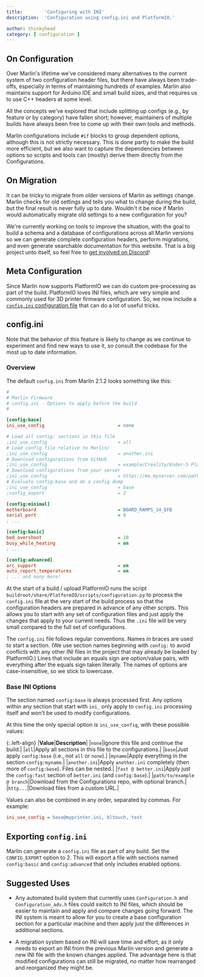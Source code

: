 ```yaml
---
title:        'Configuring with INI'
description:  'Configuration using config.ini and PlatformIO.'

author: thinkyhead
category: [ configuration ]
---
```


## On Configuration

Over Marlin's lifetime we've considered many alternatives to the current system of two configuration header files, but there have always been trade-offs, especially in terms of maintaining hundreds of examples. Marlin also maintains support for Arduino IDE and small build sizes, and that requires us to use C++ headers at some level.

All the concepts we've explored that include splitting up configs (e.g., by feature or by category) have fallen short; however, maintainers of multiple builds have always been free to come up with their own tools and methods.

Marlin configurations include `#if` blocks to group dependent options, although this is not strictly necessary. This is done partly to make the build more efficient, but we also want to capture the dependencies between options so scripts and tools can (mostly) derive them directly from the Configurations.

## On Migration

It can be tricky to migrate from older versions of Marlin as settings change. Marlin checks for old settings and tells you what to change during the build, but the final result is never fully up to date. Wouldn't it be nice if Marlin would automatically migrate old settings to a new configuration for you?

We're currently working on tools to improve the situation, with the goal to build a schema and a database of configurations across all Marlin versions so we can generate complete configuration headers, perform migrations, and even generate searchable documentation for this website. That is a big project unto itself, so feel free to [get involved on Discord](https://discord.gg/n5NJ59y)!

## Meta Configuration

Since Marlin now supports PlatformIO we can do custom pre-processing as part of the build. PlatformIO loves INI files, which are very simple and commonly used for 3D printer firmware configuration. So, we now include a [`config.ini` configuration file](https://github.com/MarlinFirmware/Marlin/blob/2.1.2/Marlin/config.ini) that can do a lot of useful tricks.

## config.ini

Note that the behavior of this feature is likely to change as we continue to experiment and find new ways to use it, so consult the codebase for the most up to date information.

### Overview

The default `config.ini` from Marlin 2.1.2 looks something like this:

```ini
#
# Marlin Firmware
# config.ini - Options to apply before the build
#

[config:base]
ini_use_config                           = none

# Load all config: sections in this file
;ini_use_config                          = all
# Load config file relative to Marlin/
;ini_use_config                          = another.ini
# Download configurations from GitHub
;ini_use_config                          = example/Creality/Ender-5 Plus @ bugfix-2.1.x
# Download configurations from your server
;ini_use_config                          = https://me.myserver.com/path/to/configs
# Evaluate config:base and do a config dump
;ini_use_config                          = base
;config_export                           = 2

[config:minimal]
motherboard                              = BOARD_RAMPS_14_EFB
serial_port                              = 0
; ...

[config:basic]
bed_overshoot                            = 10
busy_while_heating                       = on
; ...

[config:advanced]
arc_support                              = on
auto_report_temperatures                 = on
; ... and many more!
```

At the start of a build / upload PlatformIO runs the script `buildroot/share/PlatformIO/scripts/configuration.py` to process the `config.ini` file at the very start of the build process so that the configuration headers are prepared in advance of any other scripts. This allows you to start with any set of configuration files and just apply the changes that apply to your current needs. Thus the `.ini` file will be very small compared to the full set of configurations.

The `config.ini` file follows regular conventions. Names in braces are used to start a section. (We use section names beginning with `config:` to avoid conflicts with any other INI files in the project that may already be loaded by PlatformIO.) Lines that include an equals sign are option/value pairs, with everything after the equals sign taken literally. The names of options are case-insensitive, so we stick to lowercase.

### Base INI Options

The section named `config:base` is always processed first. Any options within any section that start with `ini_` only apply to `config.ini` processing itself and won't be used to modify configurations.

At this time the only special option is `ini_use_config`, with these possible values:

{:.left-align}
|**Value**|**Description**|
|`none`|Ignore this file and continue the build.|
|`all`|Apply all sections in this file to the configurations.|
|`base`|Just apply `config:base` (i.e., not `all` or `none`).|
|`myname`|Apply everything in the section `config:myname`.|
|`another.ini`|Apply `another.ini` completely (then more of `config:base`). Files can be nested.|
|`fast @ better.ini`|Apply just the `config:fast` section of `better.ini` (and `config:base`).|
|`path/to/example @ branch`|Download from the Configurations repo, with optional branch.|
|`http...`|Download files from a custom URL.|

Values can also be combined in any order, separated by commas. For example:
```ini
ini_use_config = base@myprinter.ini, bltouch, test
```

## Exporting `config.ini`

Marlin can generate a `config.ini` file as part of any build. Set the `CONFIG_EXPORT` option to 2. This will export a file with sections named `config:basic` and `config:advanced` that only includes enabled options.

## Suggested Uses

- Any automated build system that currently uses `Configuration.h` and `Configuration_adv.h` files could switch to INI files, which should be easier to maintain and apply and compare changes going forward. The INI system is meant to allow for you to create a base configuration section for a particular machine and then apply just the differences in additional sections.

- A migration system based on INI will save time and effort, as it only needs to export an INI from the previous Marlin version and generate a new INI file with the known changes applied. The advantage here is that modified configurations can still be migrated, no matter how rearranged and reorganized they might be.
